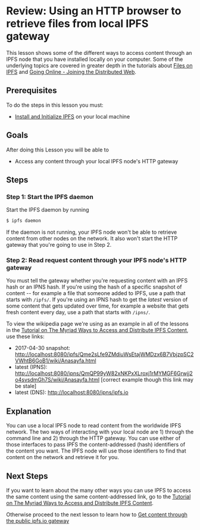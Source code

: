 # Review: Using an HTTP browser to retrieve files from local IPFS gateway

This lesson shows some of the different ways to access content through an IPFS node that you have installed locally on your computer. Some of the underlying topics are covered in greater depth in the tutorials about [Files on IPFS](../../files-on-ipfs/) and [Going Online - Joining the Distributed Web](../../going-online/).

## Prerequisites

To do the steps in this lesson you must:

* [Install and Initialize IPFS](../../install-ipfs/) on your local machine

## Goals

After doing this Lesson you will be able to

* Access any content through your local IPFS node's HTTP gateway

## Steps

### Step 1: Start the IPFS daemon

Start the IPFS daemon by running

```bash
$ ipfs daemon
```

If the daemon is not running, your IPFS node won't be able to retrieve content from other nodes on the network. It also won't start the HTTP gateway that you're going to use in Step 2.

### Step 2: Read request content through your IPFS node's HTTP gateway

You must tell the gateway whether you're requesting content with an IPFS hash or an IPNS hash. If you're using the hash of a specific snapshot of content -- for example a file that someone added to IPFS, use a path that starts with `/ipfs/`. If you're using an IPNS hash to get the _latest_ version of some content that gets updated over time, for example a website that gets fresh content every day, use a path that starts with `/ipns/`.

To view the wikipedia page we're using as an example in all of the lessons in the [Tutorial on The Myriad Ways to Access and Distribute IPFS Content](../), use these links:

* 2017-04-30 snapshot: [http://localhost:8080/ipfs/Qme2sLfe9ZMdiuWsEtajWMDzx6B7VbjzpSC2VWhtB6GoB1/wiki/Anasayfa.html](http://localhost:8080/ipfs/Qme2sLfe9ZMdiuWsEtajWMDzx6B7VbjzpSC2VWhtB6GoB1/wiki/Anasayfa.html)
* latest \(IPNS\): [http://localhost:8080/ipns/QmQP99yW82xNKPxXLroxj1rMYMGF6Grwjj2o4svsdmGh7S/wiki/Anasayfa.html](http://localhost:8080/ipns/QmQP99yW82xNKPxXLroxj1rMYMGF6Grwjj2o4svsdmGh7S/wiki/Anasayfa.html) \[correct example though this link may be stale\]
* latest \(DNS\): [http://localhost:8080/ipns/ipfs.io](http://localhost:8080/ipns/ipfs.io)

## Explanation

You can use a local IPFS node to read content from the worldwide IPFS network. The two ways of interacting with your local node are 1\) through the command line and 2\) through the HTTP gateway. You can use either of those interfaces to pass IPFS the content-addressed \(hash\) identifiers of the content you want. The IPFS node will use those identifiers to find that content on the network and retrieve it for you.

## Next Steps

If you want to learn about the many other ways you can use IPFS to access the same content using the same content-addressed link, go to the [Tutorial on The Myriad Ways to Access and Distribute IPFS Content](../).

Otherwise proceed to the next lesson to learn how to [Get content through the public ipfs.io gateway](public-gateways.md)

